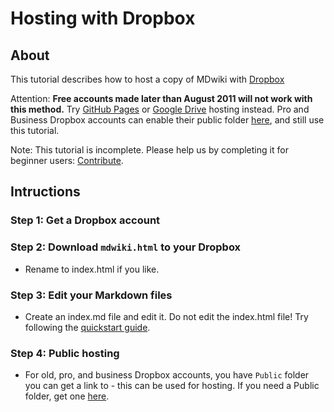 Hosting with Dropbox
================

About
-----

This tutorial describes how to host a copy of MDwiki with [Dropbox](https://www.dropbox.com)

Attention: **Free accounts made later than August 2011 will not work with this method.** Try [GitHub Pages](tutorials/github.md) or [Google Drive](tutorials/drive.md) hosting instead. Pro and Business Dropbox accounts can enable their public folder [here](https://www.dropbox.com/enable_public_folder), and still use this tutorial. 

Note: This tutorial is incomplete. Please help us by completing it for beginner users: [Contribute][contribute].

Intructions
-----------

### Step 1: Get a Dropbox account

### Step 2: Download `mdwiki.html` to your Dropbox

  * Rename to index.html if you like.

### Step 3: Edit your Markdown files

  * Create an index.md file and edit it. Do not edit the index.html file! Try following the [quickstart guide](quickstart.md).

### Step 4: Public hosting

  * For old, pro, and business Dropbox accounts, you have `Public` folder you can get a link to - this can be used for hosting. If you need a Public folder, get one [here](https://www.dropbox.com/enable_public_folder).

[contribute]: /contribute.md
